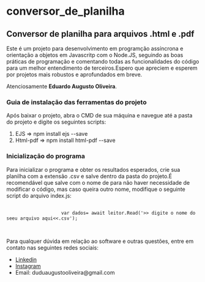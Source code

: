 # conversor_de_planilha
  <div class="container">
        <div class="header">
            <h2>Conversor de planilha para arquivos .html e .pdf</h2>
            <p>Este é um projeto para desenvolvimento em programção assíncrona e orientação a objetos em Javascritp com
                o Node.JS, seguindo as boas práticas de programação e comentando todas as funcionalidades do código para
                um melhor
                entendimento de terceiros.Espero que apreciem e esperem por projetos mais robustos e aprofundados em
                breve.
                <p>Atenciosamente <strong> Eduardo Augusto Oliveira</strong>.</p>
            </p>
        </div>
        <div class="body">
            <h3>Guia de instalação das ferramentas do projeto</h3>
            <p>Após baixar o projeto, abra o CMD de sua máquina e navegue até a pasta do projeto e digite os seguintes
                scripts:</p>
            <ol>
                <li>EJS => npm install ejs --save</li>
                <li>Html-pdf => npm install html-pdf --save</li>
            </ol>
            <h3>Inicialização do programa</h3>
            <p>Para inicializar o programa e obter os resultados esperados, crie sua planilha com a extensão .csv e salve dentro da pasta do projeto.É recomendável que salve com             o nome de <strong"planilha"</strong> para não haver necessidade de modificar o código, mas caso queira outro nome, modifique o seguinte script do arquivo index.js:</p>
            <pre>
                <code>
                    var dados= await leitor.Read('>> digite o nome do seeu arquivo aqui<<.csv');
                </code>
            </pre>
            <p>Para qualquer dúvida em relação ao software e outras questões, entre em contato nas seguintes redes sociais:</p>
            <ul>
                <li><a href="https://www.linkedin.com/in/eduardo-augusto-07/">Linkedin</a></li>
                <li><a href="https://www.instagram.com/eduu_augusto/">Instagram</a></li>
                <li>Email: duduaugustooliveira@gmail.com</li>
            </ul>
        </div>
